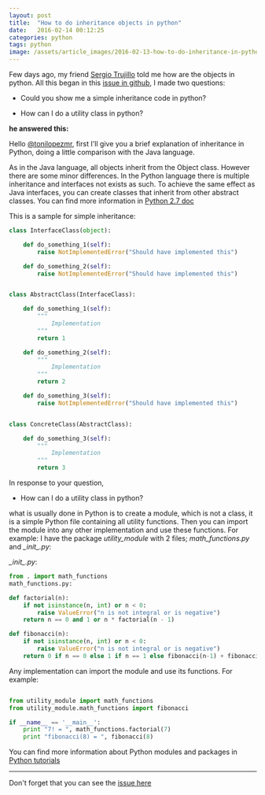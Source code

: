 ```yaml
---
layout: post
title:  "How to do inheritance objects in python"
date:   2016-02-14 00:12:25
categories: python
tags: python
image: /assets/article_images/2016-02-13-how-to-do-inheritance-in-python/python-programming.jpg
---
```


Few days ago, my friend [Sergio Trujillo][4] told me how are the objects in python. All this began in this [issue in github][1], I made two questions:

- Could you show me a simple inheritance code in python?

- How can I do a utility class in python?

**he answered this:**

Hello [@tonilopezmr][3], first I'll give you a brief explanation of inheritance in Python, doing a little comparison with the Java language.

As in the Java language, all objects inherit from the Object class. However there are some minor differences. In the Python language there is multiple inheritance and interfaces not exists as such. To achieve the same effect as Java interfaces, you can create classes that inherit from other abstract classes. You can find more information in [Python 2.7 doc][2]

This is a sample for simple inheritance:

```python
class InterfaceClass(object):

    def do_something_1(self):
        raise NotImplementedError("Should have implemented this")

    def do_something_2(self):
        raise NotImplementedError("Should have implemented this")


class AbstractClass(InterfaceClass):

    def do_something_1(self):
        """
            Implementation
        """
        return 1

    def do_something_2(self):
        """
            Implementation
        """
        return 2

    def do_something_3(self):
        raise NotImplementedError("Should have implemented this")


class ConcreteClass(AbstractClass):

    def do_something_3(self):
        """
            Implementation
        """
        return 3
```

In response to your question,

- How can I do a utility class in python?

what is usually done in Python is to create a module, which is not a class, it is a simple Python file containing all utility functions. Then you can import the module into any other implementation and use these functions. For example:
I have the package *utility\_module* with 2 files; *math\_functions.py* and *\__init\__.py*:

*\__init\__.py*:

```python
from . import math_functions
math_functions.py:

def factorial(n):
    if not isinstance(n, int) or n < 0:
        raise ValueError("n is not integral or is negative")
    return n == 0 and 1 or n * factorial(n - 1)

def fibonacci(n):
    if not isinstance(n, int) or n < 0:
        raise ValueError("n is not integral or is negative")
    return 0 if n == 0 else 1 if n == 1 else fibonacci(n-1) + fibonacci(n-2)
```

Any implementation can import the module and use its functions. For example:

```python

from utility_module import math_functions
from utility_module.math_functions import fibonacci

if __name__ == '__main__':
    print "7! = ", math_functions.factorial(7)
    print "fibonacci(8) = ", fibonacci(8)
```

You can find more information about Python modules and packages in [Python tutorials][5]

-----------------------

Don't forget that you can see the [issue here][1]

[1]: https://github.com/srgtrujillo/python-poo/issues/1
[2]: https://docs.python.org/2.7/tutorial/classes.html#inheritance
[3]: https://github.com/tonilopezmr
[4]: https://twitter.com/srgtrujillo
[5]: https://docs.python.org/2/tutorial/modules.html
